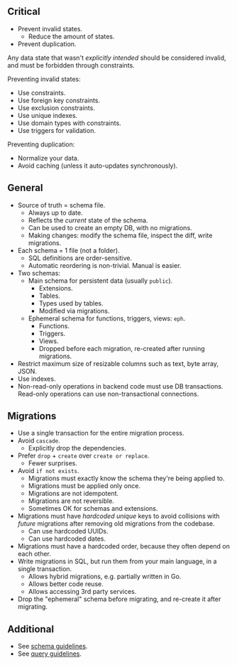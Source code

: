 ## Critical

* Prevent invalid states.
  * Reduce the amount of states.
* Prevent duplication.

Any data state that wasn't _explicitly intended_ should be considered invalid, and must be forbidden through constraints.

Preventing invalid states:

  * Use constraints.
  * Use foreign key constraints.
  * Use exclusion constraints.
  * Use unique indexes.
  * Use domain types with constraints.
  * Use triggers for validation.

Preventing duplication:

  * Normalize your data.
  * Avoid caching (unless it auto-updates synchronously).

## General

* Source of truth = schema file.
  * Always up to date.
  * Reflects the _current_ state of the schema.
  * Can be used to create an empty DB, with no migrations.
  * Making changes: modify the schema file, inspect the diff, write migrations.
* Each schema = 1 file (not a folder).
  * SQL definitions are order-sensitive.
  * Automatic reordering is non-trivial. Manual is easier.
* Two schemas:
  * Main schema for persistent data (usually `public`).
    * Extensions.
    * Tables.
    * Types used by tables.
    * Modified via migrations.
  * Ephemeral schema for functions, triggers, views: `eph`.
    * Functions.
    * Triggers.
    * Views.
    * Dropped before each migration, re-created after running migrations.
* Restrict maximum size of resizable columns such as text, byte array, JSON.
* Use indexes.
* Non-read-only operations in backend code must use DB transactions. Read-only operations can use non-transactional connections.

## Migrations

* Use a single transaction for the entire migration process.
* Avoid `cascade`.
  * Explicitly drop the dependencies.
* Prefer `drop` + `create` over `create or replace`.
  * Fewer surprises.
* Avoid `if not exists`.
  * Migrations must exactly know the schema they're being applied to.
  * Migrations must be applied only once.
  * Migrations are not idempotent.
  * Migrations are not reversible.
  * Sometimes OK for schemas and extensions.
* Migrations must have _hardcoded unique_ keys to avoid collisions with _future_ migrations after removing old migrations from the codebase.
  * Can use hardcoded UUIDs.
  * Can use hardcoded dates.
* Migrations must have a hardcoded order, because they often depend on each other.
* Write migrations in SQL, but run them from your main language, in a single transaction.
  * Allows hybrid migrations, e.g. partially written in Go.
  * Allows better code reuse.
  * Allows accessing 3rd party services.
* Drop the "ephemeral" schema before migrating, and re-create it after migrating.

## Additional

* See [schema guidelines](./sql_schema.md).
* See [query guidelines](./sql_query.md).
